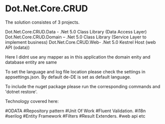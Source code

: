 # Dot.Net.Core.CRUD

The solution consistes of 3 projects.

Dot.Net.Core.CRUD.Data - .Net 5.0 Class Library (Data Access Layer)
Dot.Net.Core.CRUD.Domain – .Net 5.0 Class Library (Service Layer to implement business)
Dot.Net.Core.CRUD.Web- .Net 5.0 Kestrel Host (web API (odata))

Here I didnt use any mapper as in this application the domain enity and database entity are same

To set the language and log file location please check the settings in appsettings.json. By default de-DE is set as default language.

To include the nuget package please run the corresponding commands and 'dotnet restore'.

Technology covered here:

#ODATA
#Repository pattern
#Unit Of Work
#Fluent Validation.
#i18n
#serilog
#Entity Framework
#Filters
#Result Extenders.
#web api etc

